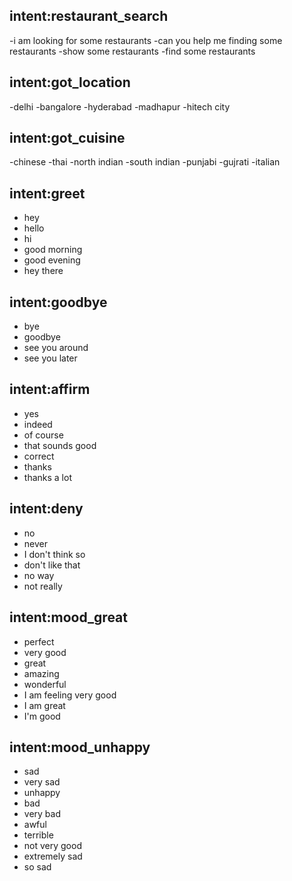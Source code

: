 ## intent:restaurant_search
-i am looking for some restaurants
-can you help me finding some restaurants
-show some restaurants
-find some restaurants

## intent:got_location
-delhi
-bangalore
-hyderabad
-madhapur
-hitech city

## intent:got_cuisine
-chinese
-thai
-north indian
-south indian
-punjabi
-gujrati
-italian


## intent:greet
- hey
- hello
- hi
- good morning
- good evening
- hey there

## intent:goodbye
- bye
- goodbye
- see you around
- see you later

## intent:affirm
- yes
- indeed
- of course
- that sounds good
- correct
- thanks
- thanks a lot

## intent:deny
- no
- never
- I don't think so
- don't like that
- no way
- not really

## intent:mood_great
- perfect
- very good
- great
- amazing
- wonderful
- I am feeling very good
- I am great
- I'm good

## intent:mood_unhappy
- sad
- very sad
- unhappy
- bad
- very bad
- awful
- terrible
- not very good
- extremely sad
- so sad
